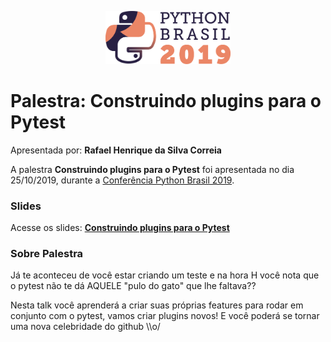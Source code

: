 <p align="center"><img src="../../logo_python_brasil_2019-01.svg" width="200"></p>

# Palestra: Construindo plugins para o Pytest
Apresentada por: **Rafael Henrique da Silva Correia**


A palestra **Construindo plugins para o Pytest** foi apresentada no dia 25/10/2019, durante a [Conferência Python Brasil 2019](http://2019.pythonbrasil.org.br).



### Slides

Acesse os slides: **[Construindo plugins para o Pytest](./pybr2019-rafael-henrique-da-construindo-plugins-para-o-pytest.pdf)**



### Sobre Palestra
Já te aconteceu de você estar criando um teste e na hora H você nota que o pytest não te dá AQUELE "pulo do gato" que lhe faltava??

Nesta talk você aprenderá a criar suas próprias features para rodar em conjunto com o pytest, vamos criar plugins novos! E você poderá se tornar uma nova celebridade do github \\\\o/




